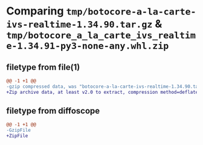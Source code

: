 # Comparing `tmp/botocore-a-la-carte-ivs-realtime-1.34.90.tar.gz` & `tmp/botocore_a_la_carte_ivs_realtime-1.34.91-py3-none-any.whl.zip`

## filetype from file(1)

```diff
@@ -1 +1 @@
-gzip compressed data, was "botocore-a-la-carte-ivs-realtime-1.34.90.tar", last modified: Wed Apr 24 01:02:11 2024, max compression
+Zip archive data, at least v2.0 to extract, compression method=deflate
```

## filetype from diffoscope

```diff
@@ -1 +1 @@
-GzipFile
+ZipFile
```

